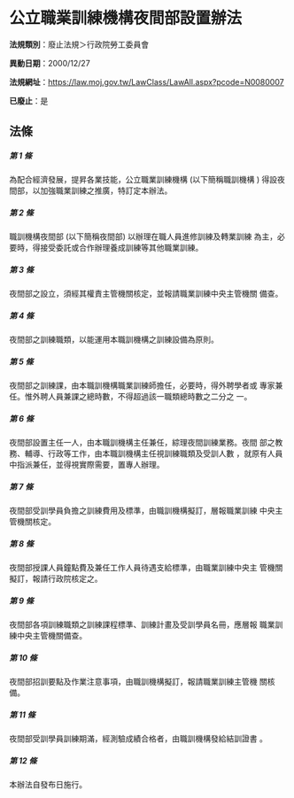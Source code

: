 # 公立職業訓練機構夜間部設置辦法

**法規類別**：廢止法規＞行政院勞工委員會

**異動日期**：2000/12/27  

**法規網址**：https://law.moj.gov.tw/LawClass/LawAll.aspx?pcode=N0080007

**已廢止**：是



## 法條
##### 第 1 條
為配合經濟發展，提昇各業技能，公立職業訓練機構 (以下簡稱職訓機構
) 得設夜間部，以加強職業訓練之推廣，特訂定本辦法。

##### 第 2 條
職訓機構夜間部 (以下簡稱夜間部) 以辦理在職人員進修訓練及轉業訓練
為主，必要時，得接受委託或合作辦理養成訓練等其他職業訓練。

##### 第 3 條
夜間部之設立，須經其權責主管機關核定，並報請職業訓練中央主管機關
備查。

##### 第 4 條
夜間部之訓練職類，以能運用本職訓機構之訓練設備為原則。

##### 第 5 條
夜間部之訓練課，由本職訓機構職業訓練師擔任，必要時，得外聘學者或
專家兼任。惟外聘人員兼課之總時數，不得超過該一職類總時數之二分之
一。

##### 第 6 條
夜間部設置主任一人，由本職訓機構主任兼任，綜理夜間訓練業務。夜間
部之教務、輔導、行政等工作，由本職訓機構主任視訓練職類及受訓人數
，就原有人員中指派兼任，並得視實際需要，置專人辦理。

##### 第 7 條
夜間部受訓學員負擔之訓練費用及標準，由職訓機構擬訂，層報職業訓練
中央主管機關核定。

##### 第 8 條
夜間部授課人員鐘點費及兼任工作人員待遇支給標準，由職業訓練中央主
管機關擬訂，報請行政院核定之。

##### 第 9 條
夜間部各項訓練職類之訓練課程標準、訓練計畫及受訓學員名冊，應層報
職業訓練中央主管機關備查。

##### 第 10 條
夜間部招訓要點及作業注意事項，由職訓機構擬訂，報請職業訓練主管機
關核備。

##### 第 11 條
夜間部受訓學員訓練期滿，經測驗成績合格者，由職訓機構發給結訓證書
。

##### 第 12 條
本辦法自發布日施行。



